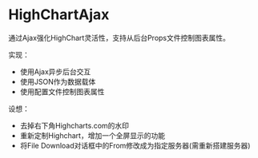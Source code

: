 HighChartAjax
=============

通过Ajax强化HighChart灵活性，支持从后台Props文件控制图表属性。



  实现：
  + 使用Ajax异步后台交互
  + 使用JSON作为数据载体
  + 使用配置文件控制图表属性
  

  设想：
  + 去掉右下角Highcharts.com的水印
  + 重新定制Highchart，增加一个全屏显示的功能
  + 将File Download对话框中的From修改成为指定服务器(需重新搭建服务器)
